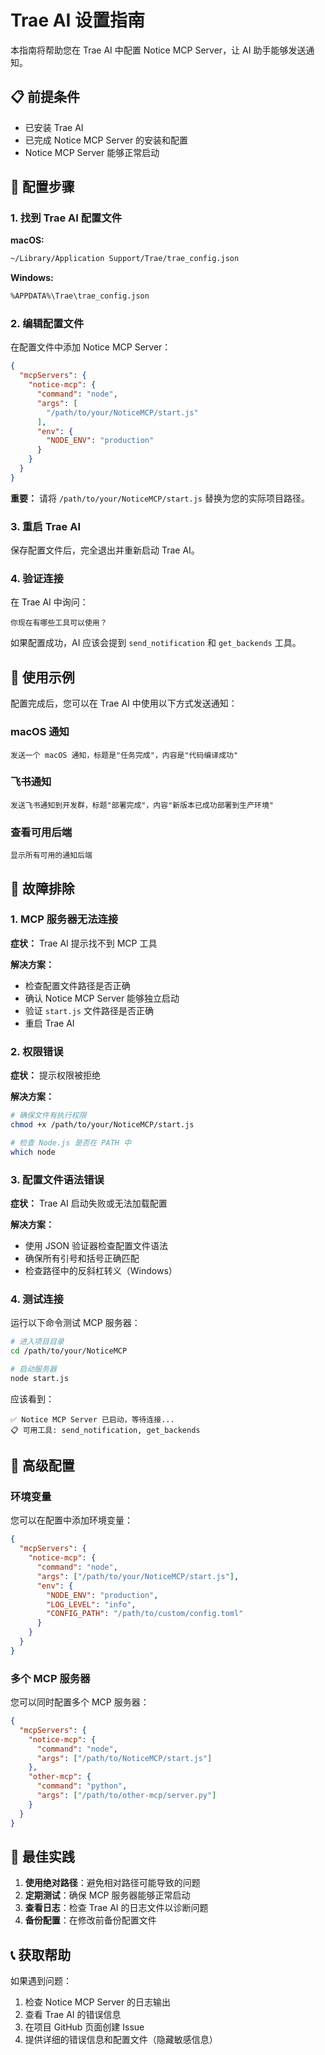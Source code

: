 # Trae AI 设置指南

本指南将帮助您在 Trae AI 中配置 Notice MCP Server，让 AI 助手能够发送通知。

## 📋 前提条件

- 已安装 Trae AI
- 已完成 Notice MCP Server 的安装和配置
- Notice MCP Server 能够正常启动

## 🔧 配置步骤

### 1. 找到 Trae AI 配置文件

**macOS:**
```bash
~/Library/Application Support/Trae/trae_config.json
```

**Windows:**
```bash
%APPDATA%\Trae\trae_config.json
```

### 2. 编辑配置文件

在配置文件中添加 Notice MCP Server：

```json
{
  "mcpServers": {
    "notice-mcp": {
      "command": "node",
      "args": [
        "/path/to/your/NoticeMCP/start.js"
      ],
      "env": {
        "NODE_ENV": "production"
      }
    }
  }
}
```

**重要：** 请将 `/path/to/your/NoticeMCP/start.js` 替换为您的实际项目路径。

### 3. 重启 Trae AI

保存配置文件后，完全退出并重新启动 Trae AI。

### 4. 验证连接

在 Trae AI 中询问：

```
你现在有哪些工具可以使用？
```

如果配置成功，AI 应该会提到 `send_notification` 和 `get_backends` 工具。

## 🚀 使用示例

配置完成后，您可以在 Trae AI 中使用以下方式发送通知：

### macOS 通知
```
发送一个 macOS 通知，标题是"任务完成"，内容是"代码编译成功"
```

### 飞书通知
```
发送飞书通知到开发群，标题"部署完成"，内容"新版本已成功部署到生产环境"
```

### 查看可用后端
```
显示所有可用的通知后端
```

## 🔧 故障排除

### 1. MCP 服务器无法连接

**症状：** Trae AI 提示找不到 MCP 工具

**解决方案：**
- 检查配置文件路径是否正确
- 确认 Notice MCP Server 能够独立启动
- 验证 `start.js` 文件路径是否正确
- 重启 Trae AI

### 2. 权限错误

**症状：** 提示权限被拒绝

**解决方案：**
```bash
# 确保文件有执行权限
chmod +x /path/to/your/NoticeMCP/start.js

# 检查 Node.js 是否在 PATH 中
which node
```

### 3. 配置文件语法错误

**症状：** Trae AI 启动失败或无法加载配置

**解决方案：**
- 使用 JSON 验证器检查配置文件语法
- 确保所有引号和括号正确匹配
- 检查路径中的反斜杠转义（Windows）

### 4. 测试连接

运行以下命令测试 MCP 服务器：

```bash
# 进入项目目录
cd /path/to/your/NoticeMCP

# 启动服务器
node start.js
```

应该看到：
```
✅ Notice MCP Server 已启动，等待连接...
📋 可用工具: send_notification, get_backends
```

## 📝 高级配置

### 环境变量

您可以在配置中添加环境变量：

```json
{
  "mcpServers": {
    "notice-mcp": {
      "command": "node",
      "args": ["/path/to/your/NoticeMCP/start.js"],
      "env": {
        "NODE_ENV": "production",
        "LOG_LEVEL": "info",
        "CONFIG_PATH": "/path/to/custom/config.toml"
      }
    }
  }
}
```

### 多个 MCP 服务器

您可以同时配置多个 MCP 服务器：

```json
{
  "mcpServers": {
    "notice-mcp": {
      "command": "node",
      "args": ["/path/to/NoticeMCP/start.js"]
    },
    "other-mcp": {
      "command": "python",
      "args": ["/path/to/other-mcp/server.py"]
    }
  }
}
```

## 🎯 最佳实践

1. **使用绝对路径**：避免相对路径可能导致的问题
2. **定期测试**：确保 MCP 服务器能够正常启动
3. **查看日志**：检查 Trae AI 的日志文件以诊断问题
4. **备份配置**：在修改前备份配置文件

## 📞 获取帮助

如果遇到问题：

1. 检查 Notice MCP Server 的日志输出
2. 查看 Trae AI 的错误信息
3. 在项目 GitHub 页面创建 Issue
4. 提供详细的错误信息和配置文件（隐藏敏感信息）